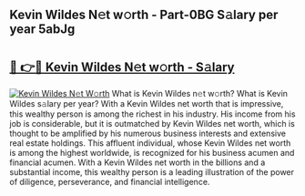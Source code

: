 ## Kevin Wildes N𝚎t w𝚘rth - Part-0BG S𝚊lary per year 5abJg

# <h2><a href="http://gc3n7t.nevu.top/?p=Kevin+Wildes">🔗 👉🔴 Kevin Wildes N𝚎t w𝚘rth - S𝚊lary</a></h2>

[![Kevin Wildes N𝚎t W𝚘rth](https://i.imgur.com/Oavwk0R.jpeg)](http://gc3n7t.nevu.top/?p=Kevin+Wildes)
What is Kevin Wildes n𝚎t w𝚘rth? What is Kevin Wildes s𝚊lary per year?
With a Kevin Wildes net worth that is impressive, this wealthy person is among the richest in his industry. His income from his job is considerable, but it is outmatched by Kevin Wildes net worth, which is thought to be amplified by his numerous business interests and extensive real estate holdings. This affluent individual, whose Kevin Wildes net worth is among the highest worldwide, is recognized for his business acumen and financial acumen. With a Kevin Wildes net worth in the billions and a substantial income, this wealthy person is a leading illustration of the power of diligence, perseverance, and financial intelligence.

